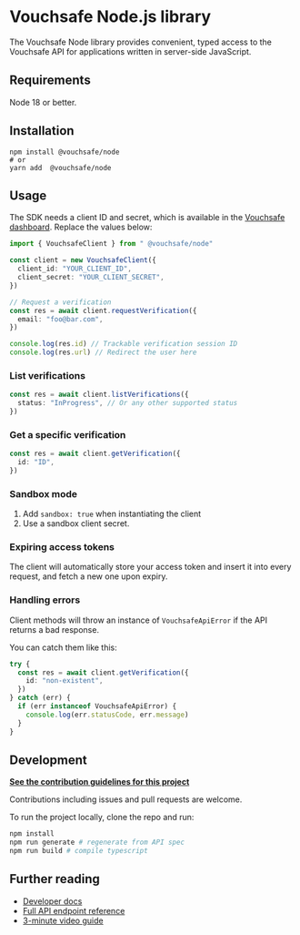 # Vouchsafe Node.js library

The Vouchsafe Node library provides convenient, typed access to the Vouchsafe API for applications written in server-side JavaScript.

## Requirements

Node 18 or better.

## Installation

```
npm install @vouchsafe/node
# or
yarn add  @vouchsafe/node
```

## Usage

The SDK needs a client ID and secret, which is available in the [Vouchsafe dashboard](https://app.vouchsafe.id). Replace the values below:

```ts
import { VouchsafeClient } from " @vouchsafe/node"

const client = new VouchsafeClient({
  client_id: "YOUR_CLIENT_ID",
  client_secret: "YOUR_CLIENT_SECRET",
})

// Request a verification
const res = await client.requestVerification({
  email: "foo@bar.com",
})

console.log(res.id) // Trackable verification session ID
console.log(res.url) // Redirect the user here
```

### List verifications

```ts
const res = await client.listVerifications({
  status: "InProgress", // Or any other supported status
})
```

### Get a specific verification

```ts
const res = await client.getVerification({
  id: "ID",
})
```

### Sandbox mode

1. Add `sandbox: true` when instantiating the client
2. Use a sandbox client secret.

### Expiring access tokens

The client will automatically store your access token and insert it into every request, and fetch a new one upon expiry.

### Handling errors

Client methods will throw an instance of `VouchsafeApiError` if the API returns a bad response.

You can catch them like this:

```ts
try {
  const res = await client.getVerification({
    id: "non-existent",
  })
} catch (err) {
  if (err instanceof VouchsafeApiError) {
    console.log(err.statusCode, err.message)
  }
}
```

## Development

**[See the contribution guidelines for this project](https://github.com/vouchsafe/vouchsafe-node/blob/main/CONTRIBUTING.md)**

Contributions including issues and pull requests are welcome.

To run the project locally, clone the repo and run:

```bash
npm install
npm run generate # regenerate from API spec
npm run build # compile typescript
```

## Further reading

- [Developer docs](https://help.vouchsafe.id/en/collections/12439003-developers)
- [Full API endpoint reference](https://app.vouchsafe.id/docs)
- [3-minute video guide](https://www.youtube.com/playlist?list=PLx6V6SSTMuF_ZNWBPnysvwmdIwboLViE8)

